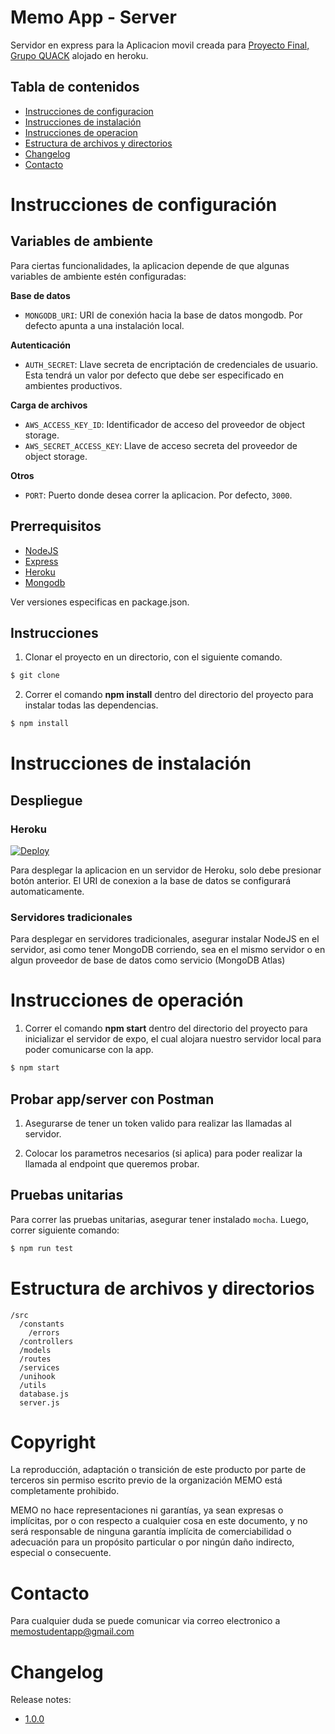 # Memo App - Server

Servidor en express para la Aplicacion movil creada para  [Proyecto Final, Grupo QUACK](https://www.intec.edu.do) alojado en heroku.


## Tabla de contenidos

- [Instrucciones de configuracion](#Instrucciones-de-configuracion)
- [Instrucciones de instalación](#Instrucciones-de-instalación)
- [Instrucciones de operacion](#Instrucciones-de-operacion)
- [Estructura de archivos y directorios](#Estructura-de-archivos-y-directorios)
- [Changelog](#changelog)
- [Contacto](#Contacto)

# Instrucciones de configuración

## Variables de ambiente

Para ciertas funcionalidades, la aplicacion depende de que algunas variables de ambiente estén configuradas:

**Base de datos**
- `MONGODB_URI`: URI de conexión hacia la base de datos mongodb. Por defecto apunta a una instalación local. 

**Autenticación**
- `AUTH_SECRET`: Llave secreta de encriptación de credenciales de usuario. Esta tendrá un valor por defecto que debe ser especificado en ambientes productivos.

**Carga de archivos**
- `AWS_ACCESS_KEY_ID`: Identificador de acceso del proveedor de object storage.
- `AWS_SECRET_ACCESS_KEY`: Llave de acceso secreta del proveedor de object storage.

**Otros**
- `PORT`: Puerto donde desea correr la aplicacion. Por defecto, `3000`.

## Prerrequisitos
- [NodeJS](https://nodejs.org)
- [Express](https://expressjs.com/es/)
- [Heroku](https://www.heroku.com/)
- [Mongodb](https://www.mongodb.com/es)

Ver versiones especificas en package.json.

## Instrucciones

1. Clonar el proyecto en un directorio, con el siguiente comando.

```sh
$ git clone
```

2. Correr el comando **npm install** dentro del directorio del proyecto para instalar todas las dependencias.

```sh
$ npm install
```

# Instrucciones de instalación

## Despliegue

### Heroku
[![Deploy](https://www.herokucdn.com/deploy/button.svg)](https://heroku.com/deploy?template=https://github.com/QUACK-INTEC/memo-server)

Para desplegar la aplicacion en un servidor de Heroku, solo debe presionar botón anterior. El URI de conexion a la base de datos se configurará automaticamente. 

### Servidores tradicionales

Para desplegar en servidores tradicionales, asegurar instalar NodeJS en el servidor, asi como tener MongoDB corriendo, sea en el mismo servidor o en algun proveedor de base de datos como servicio (MongoDB Atlas)

# Instrucciones de operación

1. Correr el comando **npm start** dentro del directorio del proyecto para inicializar el servidor de expo, el cual alojara nuestro servidor local para poder comunicarse con la app.


```sh
$ npm start 
```

## **Probar app/server con Postman**

1. Asegurarse de tener un token valido para realizar las llamadas al servidor.

2. Colocar los parametros necesarios (si aplica) para poder realizar la llamada al endpoint que queremos probar.

## Pruebas unitarias

Para correr las pruebas unitarias, asegurar tener instalado `mocha`. Luego, correr siguiente comando:

```sh
$ npm run test 
```

# Estructura de archivos y directorios

```
/src
  /constants
    /errors
  /controllers
  /models
  /routes
  /services
  /unihook
  /utils
  database.js
  server.js
```

# Copyright

La reproducción, adaptación o transición de este producto por parte de terceros sin permiso escrito previo de la organización MEMO está completamente prohibido.

MEMO no hace representaciones ni garantías, ya sean expresas o implícitas, por o con respecto a cualquier cosa en este documento, y no será responsable de ninguna garantía implícita de comerciabilidad o adecuación para un propósito particular o por ningún daño indirecto, especial o consecuente.

# Contacto

Para cualquier duda se puede comunicar via correo electronico a memostudentapp@gmail.com

# Changelog

Release notes:

- [1.0.0](https://docs.google.com/document/d/1-iJrKZQLSGSOBNvlalW9tsI7nNbIhQBKuhJIQzTApdA/edit?usp=sharing)



